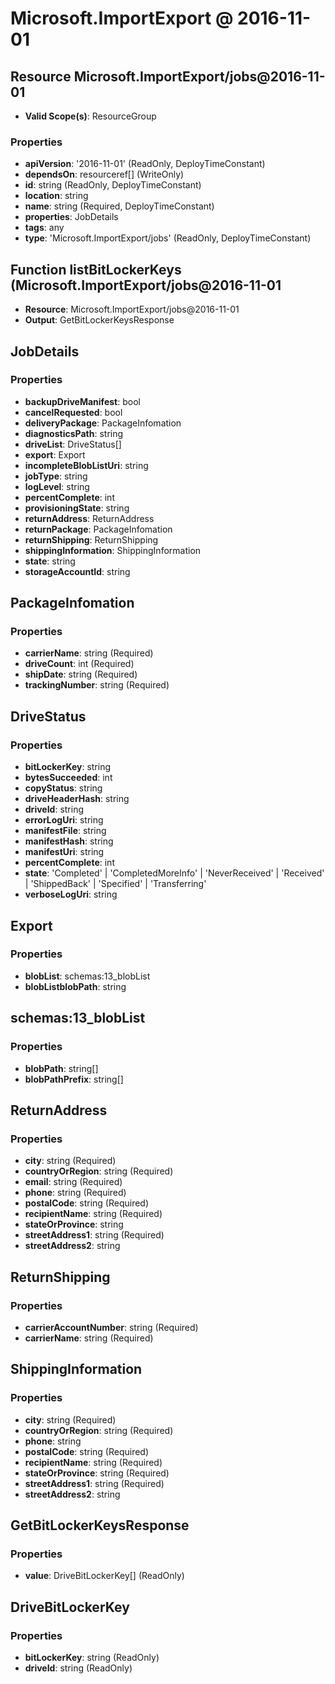 # Microsoft.ImportExport @ 2016-11-01

## Resource Microsoft.ImportExport/jobs@2016-11-01
* **Valid Scope(s)**: ResourceGroup
### Properties
* **apiVersion**: '2016-11-01' (ReadOnly, DeployTimeConstant)
* **dependsOn**: resourceref[] (WriteOnly)
* **id**: string (ReadOnly, DeployTimeConstant)
* **location**: string
* **name**: string (Required, DeployTimeConstant)
* **properties**: JobDetails
* **tags**: any
* **type**: 'Microsoft.ImportExport/jobs' (ReadOnly, DeployTimeConstant)

## Function listBitLockerKeys (Microsoft.ImportExport/jobs@2016-11-01
* **Resource**: Microsoft.ImportExport/jobs@2016-11-01
* **Output**: GetBitLockerKeysResponse

## JobDetails
### Properties
* **backupDriveManifest**: bool
* **cancelRequested**: bool
* **deliveryPackage**: PackageInfomation
* **diagnosticsPath**: string
* **driveList**: DriveStatus[]
* **export**: Export
* **incompleteBlobListUri**: string
* **jobType**: string
* **logLevel**: string
* **percentComplete**: int
* **provisioningState**: string
* **returnAddress**: ReturnAddress
* **returnPackage**: PackageInfomation
* **returnShipping**: ReturnShipping
* **shippingInformation**: ShippingInformation
* **state**: string
* **storageAccountId**: string

## PackageInfomation
### Properties
* **carrierName**: string (Required)
* **driveCount**: int (Required)
* **shipDate**: string (Required)
* **trackingNumber**: string (Required)

## DriveStatus
### Properties
* **bitLockerKey**: string
* **bytesSucceeded**: int
* **copyStatus**: string
* **driveHeaderHash**: string
* **driveId**: string
* **errorLogUri**: string
* **manifestFile**: string
* **manifestHash**: string
* **manifestUri**: string
* **percentComplete**: int
* **state**: 'Completed' | 'CompletedMoreInfo' | 'NeverReceived' | 'Received' | 'ShippedBack' | 'Specified' | 'Transferring'
* **verboseLogUri**: string

## Export
### Properties
* **blobList**: schemas:13_blobList
* **blobListblobPath**: string

## schemas:13_blobList
### Properties
* **blobPath**: string[]
* **blobPathPrefix**: string[]

## ReturnAddress
### Properties
* **city**: string (Required)
* **countryOrRegion**: string (Required)
* **email**: string (Required)
* **phone**: string (Required)
* **postalCode**: string (Required)
* **recipientName**: string (Required)
* **stateOrProvince**: string
* **streetAddress1**: string (Required)
* **streetAddress2**: string

## ReturnShipping
### Properties
* **carrierAccountNumber**: string (Required)
* **carrierName**: string (Required)

## ShippingInformation
### Properties
* **city**: string (Required)
* **countryOrRegion**: string (Required)
* **phone**: string
* **postalCode**: string (Required)
* **recipientName**: string (Required)
* **stateOrProvince**: string (Required)
* **streetAddress1**: string (Required)
* **streetAddress2**: string

## GetBitLockerKeysResponse
### Properties
* **value**: DriveBitLockerKey[] (ReadOnly)

## DriveBitLockerKey
### Properties
* **bitLockerKey**: string (ReadOnly)
* **driveId**: string (ReadOnly)

